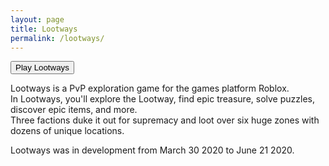 ```yaml
---
layout: page
title: Lootways
permalink: /lootways/
---
```

<button type="button" onclick="window.location.href = 'https://www.roblox.com/games/4565818147/Rocketball';" class="btn btn-primary">Play Lootways</button>  

Lootways is a PvP exploration game for the games platform Roblox.  
In Lootways, you'll explore the Lootway, find epic treasure, solve puzzles, discover epic items, and more.  
Three factions duke it out for supremacy and loot over six huge zones with dozens of unique locations.  

Lootways was in development from March 30 2020 to June 21 2020.  
